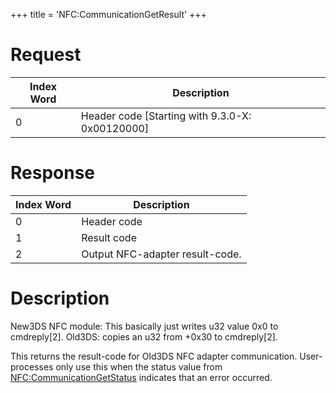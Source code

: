 +++
title = 'NFC:CommunicationGetResult'
+++

# Request

| Index Word | Description                                       |
|------------|---------------------------------------------------|
| 0          | Header code \[Starting with 9.3.0-X: 0x00120000\] |

# Response

| Index Word | Description                     |
|------------|---------------------------------|
| 0          | Header code                     |
| 1          | Result code                     |
| 2          | Output NFC-adapter result-code. |

# Description

New3DS NFC module: This basically just writes u32 value 0x0 to
cmdreply\[2\]. Old3DS: copies an u32 from <somestatestruct>+0x30 to
cmdreply\[2\].

This returns the result-code for Old3DS NFC adapter communication.
User-processes only use this when the status value from
[NFC:CommunicationGetStatus](NFC:CommunicationGetStatus "wikilink")
indicates that an error occurred.